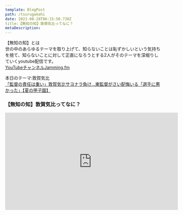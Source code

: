 ```yaml
---
template: BlogPost
path: /tsurugakehi
date: 2021-08-28T06:15:50.738Z
title:【無知の知】敦賀気比ってなに？
metaDescription:
---
```


【無知の知】とは  
世の中のあらゆるテーマを取り上げて、知らないことは恥ずかしいという気持ちを捨て、知らないことに対して正直になろうとする2人がそのテーマを深堀りしていくyoutube配信です。  
[YouTubeチャンネルJamming.fm](https://www.youtube.com/channel/UCobMDbV2byoiGHb6Iw7zGhw)  

本日のテーマ:敦賀気比  
[「監督の責任は重い」敦賀気比サヨナラ負け…東監督がさい配悔いる「選手に悪かった」【夏の甲子園】](https://news.yahoo.co.jp/articles/e23473f99a249a6ee643b7466c7c74eed670f48b)  

### 【無知の知】敦賀気比ってなに？
<iframe width="560" height="315" src="https://www.youtube.com/embed/XKzzzrxjorU" title="YouTube video player" frameborder="0" allow="accelerometer; autoplay; clipboard-write; encrypted-media; gyroscope; picture-in-picture" allowfullscreen></iframe>
